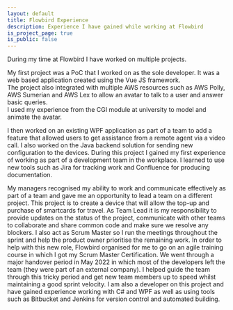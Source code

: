 ```yaml
---
layout: default
title: Flowbird Experience
description: Experience I have gained while working at Flowbird
is_project_page: true
is_public: false
---
```


During my time at Flowbird I have worked on multiple projects.

My first project was a PoC that I worked on as the sole developer.
It was a web based application created using the Vue JS framework.  
The project also integrated with multiple AWS resources such as AWS Polly, AWS Sumerian and AWS Lex to allow an avatar to talk to a user and answer basic queries.  
I used my experience from the CGI module at university to model and animate the avatar.

I then worked on an existing WPF application as part of a team to add a feature that allowed users to get assistance from a remote agent via a video call.
I also worked on the Java backend solution for sending new configuration to the devices.
During this project I gained my first experience of working as part of a development team in the workplace.
I learned to use new tools such as Jira for tracking work and Confluence for producing documentation.

My managers recognised my ability to work and communicate effectively as part of a team and gave me an opportunity to lead a team on a different project.
This project is to create a device that will allow the top-up and purchase of smartcards for travel.
As Team Lead it is my responsibility to provide updates on the status of the project, communicate with other teams to collaborate and share common code and make sure we resolve any blockers.
I also act as Scrum Master so I run the meetings throughout the sprint and help the product owner prioritise the remaining work.
In order to help with this new role, Flowbird organised for me to go on an agile training course in which I got my Scrum Master Certification.
We went through a major handover period in May 2022 in which most of the developers left the team (they were part of an external company).
I helped guide the team through this tricky period and get new team members up to speed whilst maintaining a good sprint velocity.
I am also a developer on this project and have gained experience working with C# and WPF as well as using tools such as Bitbucket and Jenkins for version control and automated building.

